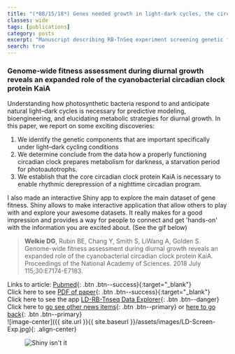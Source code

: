 ```yaml
---
title: "(*08/15/18*) Genes needed growth in light-dark cycles, the circadian clock, and KaiA "
classes: wide
tags: [publications]
category: posts
excerpt: "Manuscript describing RB-TnSeq experiment screening genetic fitness under 12:12 light-dark cycle is published in PNAS!"
search: true    
---
```

### Genome-wide fitness assessment during diurnal growth reveals an expanded role of the cyanobacterial circadian clock protein KaiA <br> 
Understanding how photosynthetic bacteria respond to and anticipate natural light–dark cycles is necessary for predictive modeling, bioengineering, and elucidating metabolic strategies for diurnal growth. In this paper, we report on some exciting discoveries:
1. We identify the genetic components that are important specifically under light–dark cycling conditions
2. We determine conclude from the data how a properly functioning circadian clock prepares metabolism for darkness, a starvation period for photoautotrophs. 
3. We establish that the core circadian clock protein KaiA is necessary to enable rhythmic derepression of a nighttime circadian program.

I also made an interactive Shiny app to explore the main dataset of gene fitness. Shiny allows to make interactive application that allow others to play with and explore your awesome datasets. It really makes for a good impression and provides a way for people to connect and get 'hands-on' with the information you are excited about. (See the gif below)

> **Welkie DG**, Rubin BE, Chang Y, Smith S, LiWang A, Golden S. Genome-wide fitness assessment during diurnal growth reveals an expanded role of the cyanobacterial circadian clock protein KaiA. Proceedings of the National Academy of Sciences. 2018 July  115;30:E7174-E7183.

Links to article:         [Pubmed](https://www.ncbi.nlm.nih.gov/pubmed/29991601){: .btn .btn--success}{:target="_blank"}<br/>
Click here to see         [PDF of paper](https://drive.google.com/open?id=1sFRFf6C-Ya-xFav8DQwkiI93y1_CfRRb){: .btn .btn--success}{:target="_blank"}<br/>
Click here to see the app [LD-RB-Tnseq Data Explorer](/apps/#-shiny-app-for-ld-rb-tnSeq-dataset){: .btn .btn--danger}<br/>
Click here to             [go see other news items](/Blog/){: .btn .btn--primary} or [here to go back](/){: .btn .btn--primary}<br/>
![image-center]({{ site.url }}{{ site.baseurl }}/assets/images/LD-Screen-Exp.jpg){: .align-center}<br/>

<figure>
  <img src="{{ '/assets/images/shiny-app.gif' width="640" | relative_url }}" alt="Shiny isn't it">
</figure>
